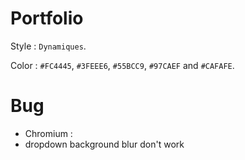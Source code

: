 # Portfolio
Style : `Dynamiques`.

Color : `#FC4445`, `#3FEEE6`, `#55BCC9`, `#97CAEF` and `#CAFAFE`.

# Bug
- Chromium : 
 - dropdown background blur don't work